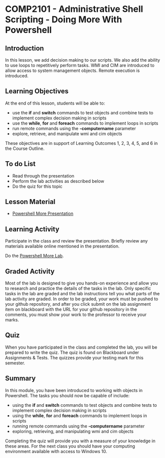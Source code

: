 # COMP2101 - Administrative Shell Scripting - Doing More With Powershell

## Introduction
In this lesson, we add decision making to our scripts. We also add the ability to use loops to repetitively perform tasks. WMI and CIM are introduced to allow access to system management objects. Remote execution is introduced.

## Learning Objectives
At the end of this lesson, students will be able to:
  * use the **if** and **switch** commands to test objects and combine tests to implement complex decision making in scripts
  * use the **while**, **for** and **foreach** commands to implement loops in scripts
  * run remote commands using the **-computername** parameter
  * explore, retrieve, and manipulate wmi and cim objects

These objectives are in support of Learning Outcomes 1, 2, 3, 4, 5, and 6 in the Course Outline.

## To do List
   * Read through the presentation
   * Perform the lab activities as described below
   * Do the quiz for this topic

## Lesson Material
  * [Powershell More Presentation](Presentations/COMP2101-04-PSLoopsAndWMI.pdf)

## Learning Activity
Participate in the class and review the presentation. Briefly review any materials available online mentioned in the presentation.

Do the [Powershell More Lab](Labs/powershell/04-Powershell-More.html).

## Graded Activity
Most of the lab is designed to give you hands-on experience and allow you to research and practice the details of the tasks in the lab. Only specific tasks in the lab are graded and the lab instructions tell you what parts of the lab activity are graded. In order to be graded, your work must be pushed to your github repository, and after you click submit on the lab assignment item on blackboard with the URL for your github repository in the comments, you must show your work to the professor to receive your marks.

## Quiz
When you have participated in the class and completed the lab, you will be prepared to write the quiz. The quiz is found on Blackboard under Assignments & Tests. The quizzes provide your testing mark for this semester.

## Summary
In this module, you have been introduced to working with objects in Powershell. The tasks you should now be capable of include:
  * using the **if** and **switch** commands to test objects and combine tests to implement complex decision making in scripts
  * using the **while**, **for** and **foreach** commands to implement loops in scripts
  * running remote commands using the **-computername** parameter
  * exploring, retrieving, and manipulating wmi and cim objects

Completing the quiz will provide you with a measure of your knowledge in these areas. For the next class you should have your computing environment available with access to Windows 10.
